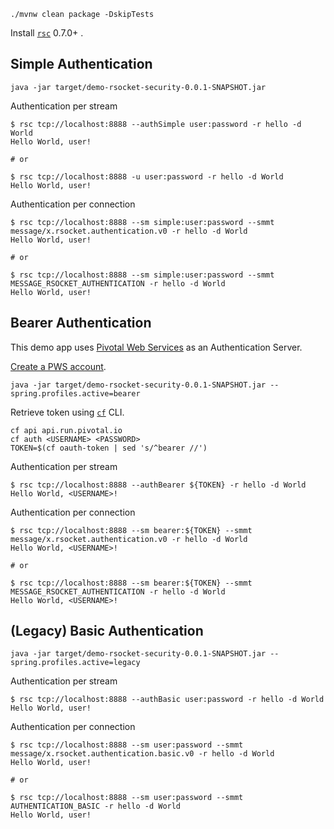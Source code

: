 ```
./mvnw clean package -DskipTests
```

Install [`rsc`](https://github.com/making) 0.7.0+ .

## Simple Authentication

```
java -jar target/demo-rsocket-security-0.0.1-SNAPSHOT.jar
```

Authentication per stream

```
$ rsc tcp://localhost:8888 --authSimple user:password -r hello -d World
Hello World, user!

# or

$ rsc tcp://localhost:8888 -u user:password -r hello -d World
Hello World, user!
```

Authentication per connection

```
$ rsc tcp://localhost:8888 --sm simple:user:password --smmt message/x.rsocket.authentication.v0 -r hello -d World
Hello World, user!

# or

$ rsc tcp://localhost:8888 --sm simple:user:password --smmt MESSAGE_RSOCKET_AUTHENTICATION -r hello -d World
Hello World, user!
```

## Bearer Authentication

This demo app uses [Pivotal Web Services](https://run.pivotal.io) as an Authentication Server.

[Create a PWS account](https://account.run.pivotal.io/z/uaa/sign-up).

```
java -jar target/demo-rsocket-security-0.0.1-SNAPSHOT.jar --spring.profiles.active=bearer
```

Retrieve token using [`cf`](https://github.com/cloudfoundry/cli) CLI.

```
cf api api.run.pivotal.io
cf auth <USERNAME> <PASSWORD>
TOKEN=$(cf oauth-token | sed 's/^bearer //')
```

Authentication per stream

```
$ rsc tcp://localhost:8888 --authBearer ${TOKEN} -r hello -d World
Hello World, <USERNAME>!
```

Authentication per connection

```
$ rsc tcp://localhost:8888 --sm bearer:${TOKEN} --smmt message/x.rsocket.authentication.v0 -r hello -d World
Hello World, <USERNAME>!

# or

$ rsc tcp://localhost:8888 --sm bearer:${TOKEN} --smmt MESSAGE_RSOCKET_AUTHENTICATION -r hello -d World
Hello World, <USERNAME>!
```

## (Legacy) Basic Authentication

```
java -jar target/demo-rsocket-security-0.0.1-SNAPSHOT.jar --spring.profiles.active=legacy
```

Authentication per stream

```
$ rsc tcp://localhost:8888 --authBasic user:password -r hello -d World
Hello World, user!
```

Authentication per connection

```
$ rsc tcp://localhost:8888 --sm user:password --smmt message/x.rsocket.authentication.basic.v0 -r hello -d World
Hello World, user!

# or

$ rsc tcp://localhost:8888 --sm user:password --smmt AUTHENTICATION_BASIC -r hello -d World
Hello World, user!
```